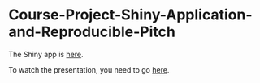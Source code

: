 # Course-Project-Shiny-Application-and-Reproducible-Pitch

The Shiny app is [here](https://shipit.shinyapps.io/Course-Project-Shiny-Application-and-Reproducible-Pitch/).

To watch the presentation, you need to go [here](https://ship-it-hub.github.io/Course-Project-Shiny-Application-and-Reproducible-Pitch/Shiny-Application-and-Reproducible-Pitch.html#(1)).

